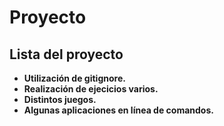 # Proyecto

## Lista del proyecto

* **Utilización de gitignore.**
* **Realización de ejecicios varios.**
* **Distintos juegos.**
* **Algunas aplicaciones en línea de comandos.**

